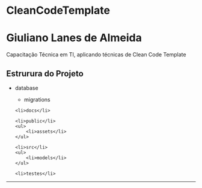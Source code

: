 # CleanCodeTemplate
<h1>Giuliano Lanes de Almeida</h1>
<p>
    Capacitação Técnica em TI, aplicando técnicas de Clean Code Template
</p>
<h2>Estrurura do Projeto</h2>
<ul>
    <li>database</li>
    <ul>
        <li>migrations</li>
    </ul>
    
    <li>docs</li>
    
    <li>public</li>
    <ul>
        <li>assets</li>
    </ul>

    <li>src</li>
    <ul>
        <li>models</li>
    </ul>

    <li>testes</li>
</ul>
<hr>
